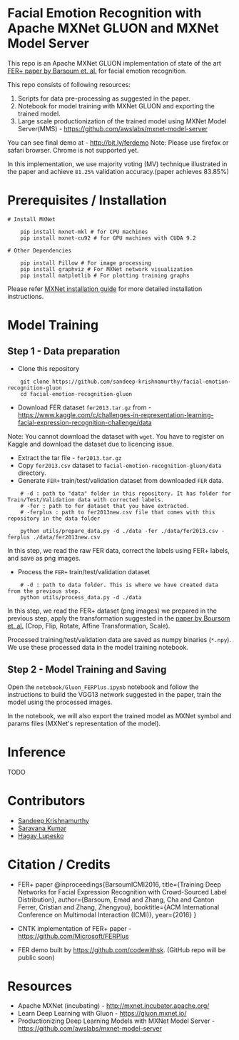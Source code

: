 # Facial Emotion Recognition with Apache MXNet GLUON and MXNet Model Server

This repo is an Apache MXNet GLUON implementation of state of the art [FER+ paper by Barsoum et. al.](https://arxiv.org/abs/1608.01041) for facial emotion recognition.

This repo consists of following resources:
1. Scripts for data pre-processing as suggested in the paper.
2. Notebook for model training with MXNet GLUON and exporting the trained model.
3. Large scale productionization of the trained model using MXNet Model Server(MMS) - https://github.com/awslabs/mxnet-model-server

You can see final demo at - http://bit.ly/ferdemo
Note: Please use firefox or safari browser. Chrome is not supported yet.

In this implementation, we use majority voting (MV) technique illustrated in the paper and achieve `81.25%` validation accuracy.(paper achieves 83.85%)

# Prerequisites / Installation

```
# Install MXNet

    pip install mxnet-mkl # for CPU machines
    pip install mxnet-cu92 # for GPU machines with CUDA 9.2
    
# Other Dependencies

    pip install Pillow # For image processing
    pip install graphviz # For MXNet network visualization
    pip install matplotlib # For plotting training graphs
```

Please refer [MXNet installation guide](http://mxnet.incubator.apache.org/install/index.html?platform=Linux&language=Python&processor=CPU) for more detailed installation instructions.

# Model Training

## Step 1 - Data preparation

* Clone this repository

```
    git clone https://github.com/sandeep-krishnamurthy/facial-emotion-recognition-gluon
    cd facial-emotion-recognition-gluon
```

* Download FER dataset `fer2013.tar.gz` from - https://www.kaggle.com/c/challenges-in-representation-learning-facial-expression-recognition-challenge/data

Note: You cannot download the dataset with `wget`. You have to register on Kaggle and download the dataset due to licencing issue.

* Extract the tar file - `fer2013.tar.gz`
* Copy `fer2013.csv` dataset to `facial-emotion-recognition-gluon/data` directory. 
* Generate `FER+` train/test/validation dataset from downloaded `FER` data.

```
    # -d : path to "data" folder in this repository. It has folder for Train/Test/Validation data with corrected labels.
    # -fer : path to fer dataset that you have extracted.
    # -ferplus : path to fer2013new.csv file that comes with this repository in the data folder
    
    python utils/prepare_data.py -d ./data -fer ./data/fer2013.csv -ferplus ./data/fer2013new.csv
```
In this step, we read the raw FER data, correct the labels using FER+ labels, and save as png images.

* Process the `FER+` train/test/validation dataset

```
    # -d : path to data folder. This is where we have created data from the previous step.
    python utils/process_data.py -d ./data
```
In this step, we read the FER+ dataset (png images) we prepared in the previous step, apply the transformation suggested in the [paper by Boursom et. al.](https://arxiv.org/abs/1608.01041) (Crop, Flip, Rotate, Affine Transformation, Scale).

Processed training/test/validation data are saved as numpy binaries (`*.npy`). We use these processed data in the model training notebook.

 
## Step 2 - Model Training and Saving

Open the `notebook/Gluon_FERPlus.ipynb` notebook and follow the instructions to build the VGG13 network suggested in the paper, train the model using the processed images.

In the notebook, we will also export the trained model as MXNet symbol and params files (MXNet's representation of the model).

# Inference

TODO

# Contributors

* [Sandeep Krishnamurthy](https://github.com/sandeep-krishnamurthy/) 
* [Saravana Kumar](https://github.com/codewithsk)
* [Hagay Lupesko](https://github.com/lupesko/sentiment-analysis-with-sagemaker-mxnet)

# Citation / Credits

* FER+ paper
@inproceedings{BarsoumICMI2016,
    title={Training Deep Networks for Facial Expression Recognition with Crowd-Sourced Label Distribution},
    author={Barsoum, Emad and Zhang, Cha and Canton Ferrer, Cristian and Zhang, Zhengyou},
    booktitle={ACM International Conference on Multimodal Interaction (ICMI)},
    year={2016}
}

* CNTK implementation of FER+ paper - https://github.com/Microsoft/FERPlus
* FER demo built by https://github.com/codewithsk. (GitHub repo will be public soon)

# Resources

* Apache MXNet (incubating) - http://mxnet.incubator.apache.org/
* Learn Deep Learning with Gluon - https://gluon.mxnet.io/
* Productionizing Deep Learning Models with MXNet Model Server - https://github.com/awslabs/mxnet-model-server
